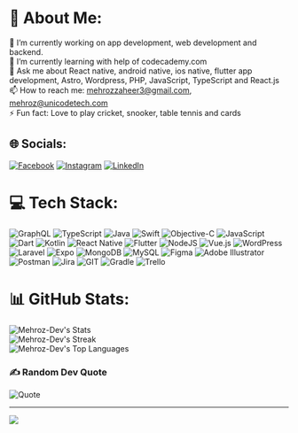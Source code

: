 # 💫 About Me:
🔭 I’m currently working on app development, web development and backend.<br>🌱 I’m currently learning with help of codecademy.com<br>💬 Ask me about React native, android native, ios native, flutter app development, Astro, Wordpress, PHP, JavaScript, TypeScript and React.js<br>📫 How to reach me: mehrozzaheer3@gmail.com, mehroz@unicodetech.com<br>⚡ Fun fact: Love to play cricket, snooker, table tennis and cards


## 🌐 Socials:
[![Facebook](https://img.shields.io/badge/Facebook-%231877F2.svg?logo=Facebook&logoColor=white)](https://www.facebook.com/mohsinali.riaz) [![Instagram](https://img.shields.io/badge/Instagram-%23E4405F.svg?logo=Instagram&logoColor=white)](https://instagram.com/mohsin_mughal11?igshid=OGQ5ZDc2ODk2ZA%3D%3D&utm_source=qr) [![LinkedIn](https://img.shields.io/badge/LinkedIn-%230077B5.svg?logo=linkedin&logoColor=white)](https://www.linkedin.com/in/mohsin-ali-riaz-16a5b8180?utm_source=share&utm_campaign=share_via&utm_content=profile&utm_medium=ios_app) 

# 💻 Tech Stack:
![GraphQL](https://img.shields.io/badge/-GraphQL-E10098?style=for-the-badge&logo=graphql&logoColor=white) ![TypeScript](https://img.shields.io/badge/typescript-%23007ACC.svg?style=for-the-badge&logo=typescript&logoColor=white) ![Java](https://img.shields.io/badge/java-%23ED8B00.svg?style=for-the-badge&logo=openjdk&logoColor=white) ![Swift](https://img.shields.io/badge/swift-F54A2A?style=for-the-badge&logo=swift&logoColor=white) ![Objective-C](https://img.shields.io/badge/OBJECTIVE--C-%233A95E3.svg?style=for-the-badge&logo=apple&logoColor=white) ![JavaScript](https://img.shields.io/badge/javascript-%23323330.svg?style=for-the-badge&logo=javascript&logoColor=%23F7DF1E) ![Dart](https://img.shields.io/badge/dart-%230175C2.svg?style=for-the-badge&logo=dart&logoColor=white) ![Kotlin](https://img.shields.io/badge/kotlin-%237F52FF.svg?style=for-the-badge&logo=kotlin&logoColor=white) ![React Native](https://img.shields.io/badge/react_native-%2320232a.svg?style=for-the-badge&logo=react&logoColor=%2361DAFB) ![Flutter](https://img.shields.io/badge/Flutter-%2302569B.svg?style=for-the-badge&logo=Flutter&logoColor=white) ![NodeJS](https://img.shields.io/badge/node.js-6DA55F?style=for-the-badge&logo=node.js&logoColor=white) ![Vue.js](https://img.shields.io/badge/vue.js-%2335495e.svg?style=for-the-badge&logo=vuedotjs&logoColor=%234FC08D) ![WordPress](https://img.shields.io/badge/WordPress-%23117AC9.svg?style=for-the-badge&logo=WordPress&logoColor=white) ![Laravel](https://img.shields.io/badge/laravel-%23FF2D20.svg?style=for-the-badge&logo=laravel&logoColor=white) ![Expo](https://img.shields.io/badge/expo-1C1E24?style=for-the-badge&logo=expo&logoColor=#D04A37) ![MongoDB](https://img.shields.io/badge/MongoDB-%234ea94b.svg?style=for-the-badge&logo=mongodb&logoColor=white) ![MySQL](https://img.shields.io/badge/mysql-%2300000f.svg?style=for-the-badge&logo=mysql&logoColor=white) ![Figma](https://img.shields.io/badge/figma-%23F24E1E.svg?style=for-the-badge&logo=figma&logoColor=white) ![Adobe Illustrator](https://img.shields.io/badge/adobe%20illustrator-%23FF9A00.svg?style=for-the-badge&logo=adobe%20illustrator&logoColor=white) ![Postman](https://img.shields.io/badge/Postman-FF6C37?style=for-the-badge&logo=postman&logoColor=white) ![Jira](https://img.shields.io/badge/jira-%230A0FFF.svg?style=for-the-badge&logo=jira&logoColor=white) ![GIT](https://img.shields.io/badge/Git-fc6d26?style=for-the-badge&logo=git&logoColor=white) ![Gradle](https://img.shields.io/badge/Gradle-02303A.svg?style=for-the-badge&logo=Gradle&logoColor=white) ![Trello](https://img.shields.io/badge/Trello-%23026AA7.svg?style=for-the-badge&logo=Trello&logoColor=white)
# 📊 GitHub Stats:
![Mehroz-Dev's Stats](https://github-readme-stats.vercel.app/api?username=Mehroz-Dev&theme=vue-dark&show_icons=true&hide_border=false&count_private=true)<br/>
![Mehroz-Dev's Streak](https://github-readme-streak-stats.herokuapp.com/?user=Mehroz-Dev&theme=vue-dark&hide_border=false)<br/>
![Mehroz-Dev's Top Languages](https://github-readme-stats.vercel.app/api/top-langs/?username=Mehroz-Dev&theme=vue-dark&show_icons=true&hide_border=false&layout=compact)

### ✍️ Random Dev Quote
![Quote](https://github-readme-quotes-bay.vercel.app/quote?theme=dark&animation=grow_out_in&layout=zues&font=default&quoteType=random&bgColor=black&fontColor=green)

---
[![](https://visitcount.itsvg.in/api?id=mehroz-dev&icon=0&color=0)](https://visitcount.itsvg.in)

<!-- Proudly created with GPRM ( https://gprm.itsvg.in ) -->

